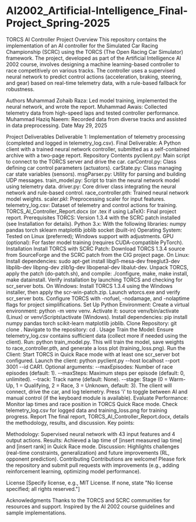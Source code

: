 # AI2002_Artificial-Intelligence_Final-Project_Spring-2025

TORCS AI Controller Project
Overview
This repository contains the implementation of an AI controller for the Simulated Car Racing Championship (SCRC) using the TORCS (The Open Racing Car Simulator) framework. The project, developed as part of the Artificial Intelligence AI 2002 course, involves designing a machine learning-based controller to race competitively on various tracks. The controller uses a supervised neural network to predict control actions (acceleration, braking, steering, and gear) based on real-time telemetry data, with a rule-based fallback for robustness.

Authors
Muhammad Zohaib Raza: Led model training, implemented the neural network, and wrote the report.
Muhammad Awais: Collected telemetry data from high-speed laps and tested controller performance.
Muhammad Haziq Naeem: Recorded data from diverse tracks and assisted in data preprocessing.
Date
May 29, 2025

Project Deliverables
Deliverable 1: Implementation of telemetry processing (completed and logged in telemetry_log.csv).
Final Deliverable: A Python client with a trained neural network controller, submitted as a self-contained archive with a two-page report.
Repository Contents
pyclient.py: Main script to connect to the TORCS server and drive the car.
carControl.py: Class defining car control parameters (actuators).
carState.py: Class managing car state variables (sensors).
msgParser.py: Utility for parsing and building UDP messages.
train_model.py: Script to train the neural network model using telemetry data.
driver.py: Core driver class integrating the neural network and rule-based control.
race_controller.pth: Trained neural network model weights.
scaler.pkl: Preprocessing scaler for input features.
telemetry_log.csv: Dataset of telemetry and control actions for training.
TORCS_AI_Controller_Report.docx (or .tex if using LaTeX): Final project report.
Prerequisites
TORCS: Version 1.3.4 with the SCRC patch installed (see Installation for details).
Python 3.x: With the following libraries:
numpy
pandas
torch
sklearn
matplotlib
joblib
socket (built-in)
Operating System: Tested on Linux (preferred); Windows support with adjustments.
GPU (optional): For faster model training (requires CUDA-compatible PyTorch).
Installation
Install TORCS with SCRC Patch:
Download TORCS 1.3.4 source from SourceForge and the SCRC patch from the CIG project page.
On Linux:
Install dependencies: sudo apt-get install libgl1-mesa-dev freeglut3-dev libplib-dev libpng-dev zlib1g-dev libopenal-dev libalut-dev.
Unpack TORCS, apply the patch (do-patch.sh), and compile: ./configure, make, make install, make datainstall.
Verify installation by launching TORCS and checking for scr_server bots.
On Windows:
Install TORCS 1.3.4 using the Windows installer, then apply the scr-win-patch.zip.
Launch wtorcs.exe and verify scr_server bots.
Configure TORCS with -nofuel, -nodamage, and -nolaptime flags for project simplifications.
Set Up Python Environment:
Create a virtual environment: python -m venv venv.
Activate it: source venv/bin/activate (Linux) or venv\Scripts\activate (Windows).
Install dependencies: pip install numpy pandas torch scikit-learn matplotlib joblib.
Clone Repository:
git clone <your-repo-url>.
Navigate to the repository: cd <repo-name>.
Usage
Train the Model:
Ensure telemetry_log.csv contains sufficient data (collect more if needed using the client).
Run: python train_model.py.
This will train the model, save weights to race_controller.pth, and generate a loss plot (training_loss.png).
Run the Client:
Start TORCS in Quick Race mode with at least one scr_server bot configured.
Launch the client: python pyclient.py --host localhost --port 3001 --id CAR1.
Optional arguments:
--maxEpisodes: Number of race episodes (default: 1).
--maxSteps: Maximum steps per episode (default: 0, unlimited).
--track: Track name (default: None).
--stage: Stage (0 = Warm-Up, 1 = Qualifying, 2 = Race, 3 = Unknown, default: 3).
The client will connect, drive the car, and log telemetry. Press 'i' to toggle between AI and manual control (if the keyboard module is available).
Evaluate Performance:
Monitor lap times and race position in TORCS Quick Race mode.
Check telemetry_log.csv for logged data and training_loss.png for training progress.
Report
The final report, TORCS_AI_Controller_Report.docx, details the methodology, results, and discussion. Key points:

Methodology: Supervised neural network with 43 input features and 4 output actions.
Results: Achieved a lap time of [insert measured lap time] and [insert rank] in Quick Race mode.
Discussion: Highlights challenges (real-time constraints, generalization) and future improvements (RL, opponent prediction).
Contributing
Contributions are welcome! Please fork the repository and submit pull requests with improvements (e.g., adding reinforcement learning, optimizing model performance).

License
[Specify license, e.g., MIT License. If none, state "No license specified; all rights reserved."]

Acknowledgments
Thanks to the TORCS and SCRC communities for resources and support.
Inspired by the AI 2002 course guidelines and sample implementations.
